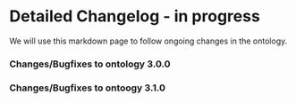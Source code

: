 # Detailed Changelog - in progress

We will use this markdown page to follow ongoing changes in the ontology.

### Changes/Bugfixes to ontology 3.0.0


### Changes/Bugfixes to ontoogy 3.1.0
